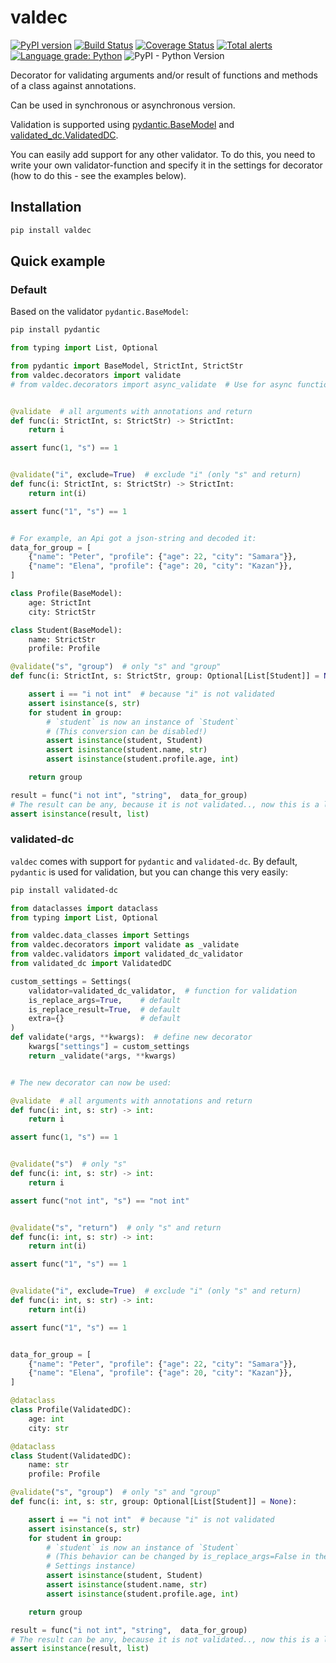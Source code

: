 # valdec

[![PyPI version](https://badge.fury.io/py/valdec.svg)](https://badge.fury.io/py/valdec) [![Build Status](https://travis-ci.com/EvgeniyBurdin/valdec.svg?branch=main)](https://travis-ci.com/EvgeniyBurdin/valdec) [![Coverage Status](https://coveralls.io/repos/github/EvgeniyBurdin/valdec/badge.svg?branch=main)](https://coveralls.io/github/EvgeniyBurdin/valdec?branch=main) [![Total alerts](https://img.shields.io/lgtm/alerts/g/EvgeniyBurdin/valdec.svg?logo=lgtm&logoWidth=18)](https://lgtm.com/projects/g/EvgeniyBurdin/valdec/alerts/) [![Language grade: Python](https://img.shields.io/lgtm/grade/python/g/EvgeniyBurdin/valdec.svg?logo=lgtm&logoWidth=18)](https://lgtm.com/projects/g/EvgeniyBurdin/valdec/context:python) ![PyPI - Python Version](https://img.shields.io/pypi/pyversions/valdec)

Decorator for validating arguments and/or result of functions and methods of a class against annotations.

Can be used in synchronous or asynchronous version.

Validation is supported using [pydantic.BaseModel](https://github.com/samuelcolvin/pydantic) and [validated_dc.ValidatedDC](https://github.com/EvgeniyBurdin/validated_dc).

You can easily add support for any other validator. To do this, you need to write your own validator-function and specify it in the settings for decorator (how to do this - see the examples below).

## Installation

```bash
pip install valdec
```

## Quick example

### Default

Based on the validator `pydantic.BaseModel`:

```bash
pip install pydantic
```

```python
from typing import List, Optional

from pydantic import BaseModel, StrictInt, StrictStr
from valdec.decorators import validate
# from valdec.decorators import async_validate  # Use for async functions


@validate  # all arguments with annotations and return
def func(i: StrictInt, s: StrictStr) -> StrictInt:
    return i

assert func(1, "s") == 1


@validate("i", exclude=True)  # exclude "i" (only "s" and return)
def func(i: StrictInt, s: StrictStr) -> StrictInt:
    return int(i)

assert func("1", "s") == 1


# For example, an Api got a json-string and decoded it:
data_for_group = [
    {"name": "Peter", "profile": {"age": 22, "city": "Samara"}},
    {"name": "Elena", "profile": {"age": 20, "city": "Kazan"}},
]

class Profile(BaseModel):
    age: StrictInt
    city: StrictStr

class Student(BaseModel):
    name: StrictStr
    profile: Profile

@validate("s", "group")  # only "s" and "group"
def func(i: StrictInt, s: StrictStr, group: Optional[List[Student]] = None):

    assert i == "i not int"  # because "i" is not validated
    assert isinstance(s, str)
    for student in group:
        # `student` is now an instance of `Student`
        # (This conversion can be disabled!)
        assert isinstance(student, Student)
        assert isinstance(student.name, str)
        assert isinstance(student.profile.age, int)

    return group

result = func("i not int", "string",  data_for_group)
# The result can be any, because it is not validated.., now this is a list:
assert isinstance(result, list)
```

### validated-dc

`valdec` comes with support for `pydantic` and `validated-dc`. By default, `pydantic` is used for validation, but you can change this very easily:

```bash
pip install validated-dc
```

```python
from dataclasses import dataclass
from typing import List, Optional

from valdec.data_classes import Settings
from valdec.decorators import validate as _validate
from valdec.validators import validated_dc_validator
from validated_dc import ValidatedDC

custom_settings = Settings(
    validator=validated_dc_validator,  # function for validation
    is_replace_args=True,    # default
    is_replace_result=True,  # default
    extra={}                 # default
)
def validate(*args, **kwargs):  # define new decorator
    kwargs["settings"] = custom_settings
    return _validate(*args, **kwargs)


# The new decorator can now be used:

@validate  # all arguments with annotations and return
def func(i: int, s: str) -> int:
    return i

assert func(1, "s") == 1


@validate("s")  # only "s"
def func(i: int, s: str) -> int:
    return i

assert func("not int", "s") == "not int"


@validate("s", "return")  # only "s" and return
def func(i: int, s: str) -> int:
    return int(i)

assert func("1", "s") == 1


@validate("i", exclude=True)  # exclude "i" (only "s" and return)
def func(i: int, s: str) -> int:
    return int(i)

assert func("1", "s") == 1


data_for_group = [
    {"name": "Peter", "profile": {"age": 22, "city": "Samara"}},
    {"name": "Elena", "profile": {"age": 20, "city": "Kazan"}},
]

@dataclass
class Profile(ValidatedDC):
    age: int
    city: str

@dataclass
class Student(ValidatedDC):
    name: str
    profile: Profile

@validate("s", "group")  # only "s" and "group"
def func(i: int, s: str, group: Optional[List[Student]] = None):

    assert i == "i not int"  # because "i" is not validated
    assert isinstance(s, str)
    for student in group:
        # `student` is now an instance of `Student`
        # (This behavior can be changed by is_replace_args=False in the
        # Settings instance)
        assert isinstance(student, Student)
        assert isinstance(student.name, str)
        assert isinstance(student.profile.age, int)

    return group

result = func("i not int", "string",  data_for_group)
# The result can be any, because it is not validated.., now this is a list:
assert isinstance(result, list)
```
